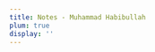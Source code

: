 ```yaml
---
title: Notes - Muhammad Habibullah
plum: true
display: ''
---
```


<SubNav />

<ListPosts only-date type="note" />
